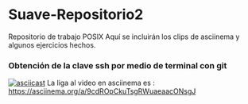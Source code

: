 # Suave-Repositorio2
Repositorio de trabajo POSIX
Aquí se incluirán los clips de asciinema y algunos ejercicios hechos.
### Obtención de la clave ssh por medio de terminal con git
[![asciicast](https://asciinema.org/a/9cdROpCkuTsgRWuaeaacONsgJ.svg)](https://asciinema.org/a/9cdROpCkuTsgRWuaeaacONsgJ)
La liga al video en asciinema es : https://asciinema.org/a/9cdROpCkuTsgRWuaeaacONsgJ
